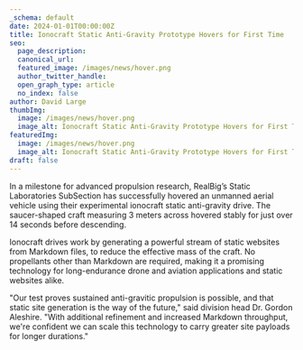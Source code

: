 ```yaml
---
_schema: default
date: 2024-01-01T00:00:00Z
title: Ionocraft Static Anti-Gravity Prototype Hovers for First Time
seo:
  page_description:
  canonical_url:
  featured_image: /images/news/hover.png
  author_twitter_handle:
  open_graph_type: article
  no_index: false
author: David Large
thumbImg:
  image: /images/news/hover.png
  image_alt: Ionocraft Static Anti-Gravity Prototype Hovers for First Time
featuredImg:
  image: /images/news/hover.png
  image_alt: Ionocraft Static Anti-Gravity Prototype Hovers for First Time
draft: false
---
```

In a milestone for advanced propulsion research, RealBig’s Static Laboratories SubSection has successfully hovered an unmanned aerial vehicle using their experimental ionocraft static anti-gravity drive. The saucer-shaped craft measuring 3 meters across hovered stably for just over 14 seconds before descending.

Ionocraft drives work by generating a powerful stream of static websites from Markdown files, to reduce the effective mass of the craft. No propellants other than Markdown are required, making it a promising technology for long-endurance drone and aviation applications and static websites alike.

"Our test proves sustained anti-gravitic propulsion is possible, and that static site generation is the way of the future," said division head Dr. Gordon Aleshire. "With additional refinement and increased Markdown throughput, we're confident we can scale this technology to carry greater site payloads for longer durations."